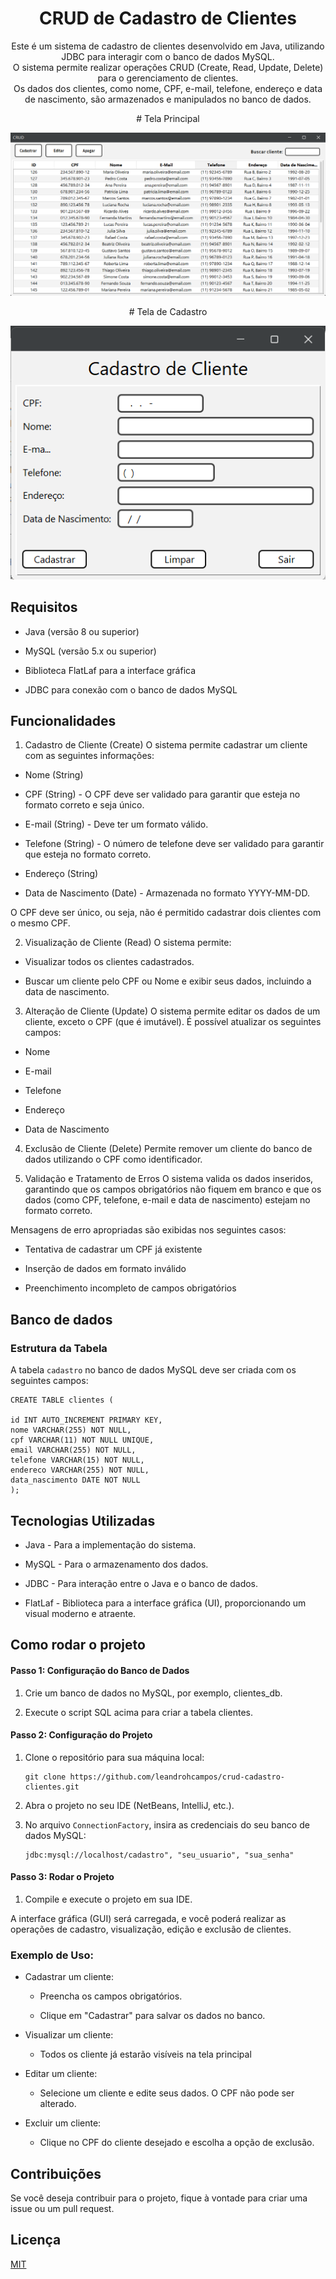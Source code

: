 <div align="center">

# CRUD de Cadastro de Clientes

Este é um sistema de cadastro de clientes desenvolvido em Java, utilizando JDBC para interagir com o banco de dados MySQL.  
O sistema permite realizar operações CRUD (Create, Read, Update, Delete) para o gerenciamento de clientes.  
Os dados dos clientes, como nome, CPF, e-mail, telefone, endereço e data de nascimento, são armazenados e manipulados no banco de dados.

</div>
<div align="center">
# Tela Principal
</div>
<p align="center">
  <img src="imagens/tela-principal.png" alt="Tela Principal">
</p>
<div align="center">
# Tela de Cadastro
</div>
<p align="center">
  <img src="imagens/tela-cadastro.png" alt="Tela de Cadastro">
</p>


## Requisitos

- Java (versão 8 ou superior)

- MySQL (versão 5.x ou superior)

- Biblioteca FlatLaf para a interface gráfica

- JDBC para conexão com o banco de dados MySQL
## Funcionalidades
1. Cadastro de Cliente (Create)
O sistema permite cadastrar um cliente com as seguintes informações:

- Nome (String)

- CPF (String) - O CPF deve ser validado para garantir que esteja no formato correto e seja único.

- E-mail (String) - Deve ter um formato válido.

- Telefone (String) - O número de telefone deve ser validado para garantir que esteja no formato correto.

- Endereço (String)

- Data de Nascimento (Date) - Armazenada no formato YYYY-MM-DD.

O CPF deve ser único, ou seja, não é permitido cadastrar dois clientes com o mesmo CPF.

2. Visualização de Cliente (Read)
O sistema permite:

- Visualizar todos os clientes cadastrados.

- Buscar um cliente pelo CPF ou Nome e exibir seus dados, incluindo a data de nascimento.

3. Alteração de Cliente (Update)
O sistema permite editar os dados de um cliente, exceto o CPF (que é imutável). É possível atualizar os seguintes campos:

- Nome

- E-mail

- Telefone

- Endereço

- Data de Nascimento
 
4. Exclusão de Cliente (Delete)
Permite remover um cliente do banco de dados utilizando o CPF como identificador.

5. Validação e Tratamento de Erros
O sistema valida os dados inseridos, garantindo que os campos obrigatórios não fiquem em branco e que os dados (como CPF, telefone, e-mail e data de nascimento) estejam no formato correto.

Mensagens de erro apropriadas são exibidas nos seguintes casos:

- Tentativa de cadastrar um CPF já existente

- Inserção de dados em formato inválido

- Preenchimento incompleto de campos obrigatórios


## Banco de dados

### Estrutura da Tabela
A tabela `cadastro` no banco de dados MySQL deve ser criada com os seguintes campos:


    CREATE TABLE clientes (

    id INT AUTO_INCREMENT PRIMARY KEY,
    nome VARCHAR(255) NOT NULL,
    cpf VARCHAR(11) NOT NULL UNIQUE,
    email VARCHAR(255) NOT NULL,
    telefone VARCHAR(15) NOT NULL,
    endereco VARCHAR(255) NOT NULL,
    data_nascimento DATE NOT NULL
    );
## Tecnologias Utilizadas

- Java - Para a implementação do sistema.

- MySQL - Para o armazenamento dos dados.

- JDBC - Para interação entre o Java e o banco de dados.

- FlatLaf - Biblioteca para a interface gráfica (UI), proporcionando um visual moderno e atraente.
## Como rodar o projeto

#### Passo 1: Configuração do Banco de Dados
1. Crie um banco de dados no MySQL, por exemplo, clientes_db.

2. Execute o script SQL acima para criar a tabela clientes.

#### Passo 2: Configuração do Projeto
1. Clone o repositório para sua máquina local:

       git clone https://github.com/leandrohcampos/crud-cadastro-clientes.git

2. Abra o projeto no seu IDE (NetBeans, IntelliJ, etc.).

3. No arquivo `ConnectionFactory`, insira as credenciais do seu banco de dados MySQL:

       jdbc:mysql://localhost/cadastro", "seu_usuario", "sua_senha"

#### Passo 3: Rodar o Projeto

1. Compile e execute o projeto em sua IDE.

A interface gráfica (GUI) será carregada, e você poderá realizar as operações de cadastro, visualização, edição e exclusão de clientes.

### Exemplo de Uso:

- Cadastrar um cliente:

   - Preencha os campos obrigatórios.

   - Clique em "Cadastrar" para salvar os dados no banco.

- Visualizar um cliente:

    - Todos os cliente já estarão visíveis na tela principal

- Editar um cliente:

   - Selecione um cliente e edite seus dados. O CPF não pode ser alterado.

- Excluir um cliente:

   - Clique no CPF do cliente desejado e escolha a opção de exclusão.
## Contribuições

Se você deseja contribuir para o projeto, fique à vontade para criar uma issue ou um pull request.



## Licença

[MIT](https://choosealicense.com/licenses/mit/)

